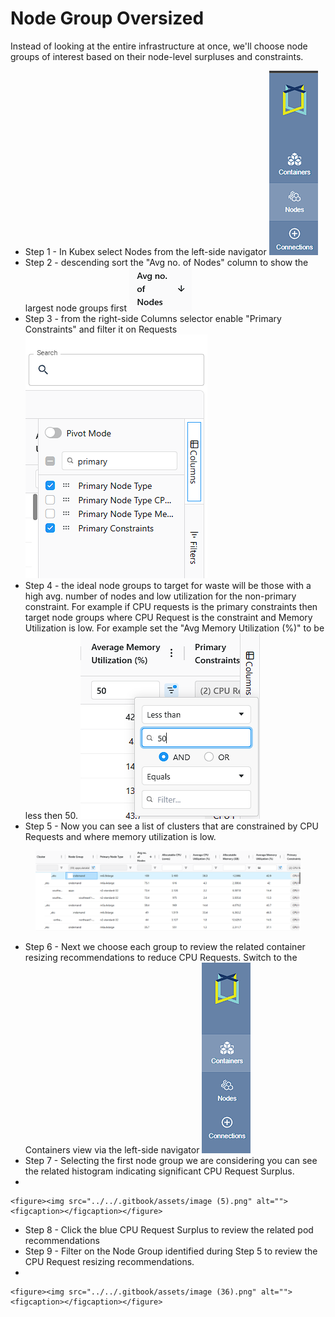 # Node Group Oversized

Instead of looking at the entire infrastructure at once, we'll choose node groups of interest based on their node-level surpluses and constraints.

* Step 1 - In Kubex select Nodes from the left-side navigator ![](<../../.gitbook/assets/image (7).png>)
* Step 2 - descending sort the "Avg no. of Nodes" column to show the largest node groups first ![](<../../.gitbook/assets/image (8).png>)
* Step 3 - from the right-side Columns selector enable "Primary Constraints" and filter it on Requests  ![](<../../.gitbook/assets/image (9).png>)
* Step 4 - the ideal node groups to target for waste will be those with a high avg. number of nodes and low utilization for the non-primary constraint.  For example if CPU requests is the primary constraints then target node groups where CPU Request is the constraint and Memory Utilization is low.  For example set the "Avg Memory Utilization (%)" to be less then 50. ![](<../../.gitbook/assets/image (10).png>)
* Step 5 - Now you can see a list of clusters that are constrained by CPU Requests and where memory utilization is low. &#x20;

<figure><img src="../../.gitbook/assets/image (1) (1) (1) (1).png" alt=""><figcaption></figcaption></figure>

* Step 6 - Next we choose each group to review the related container resizing recommendations to reduce CPU Requests.  Switch to the Containers view via the left-side navigator ![](<../../.gitbook/assets/image (2) (1) (1).png>)
* Step 7 - Selecting the first node group we are considering you can see the related histogram indicating significant CPU Request Surplus.
*

    <figure><img src="../../.gitbook/assets/image (5).png" alt=""><figcaption></figcaption></figure>
* Step 8 - Click the blue CPU Request Surplus to review the related pod recommendations
* Step 9 - Filter on the Node Group identified during Step 5 to review the CPU Request resizing recommendations.
*

    <figure><img src="../../.gitbook/assets/image (36).png" alt=""><figcaption></figcaption></figure>
